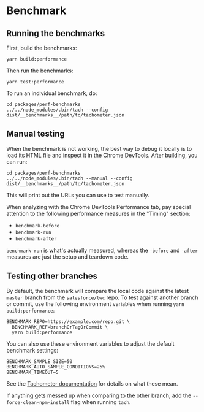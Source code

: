 # Benchmark

## Running the benchmarks

First, build the benchmarks:

```shell
yarn build:performance
```

Then run the benchmarks:

```shell
yarn test:performance
```

To run an individual benchmark, do:

```shell
cd packages/perf-benchmarks
../../node_modules/.bin/tach --config dist/__benchmarks__/path/to/tachometer.json
```

## Manual testing

When the benchmark is not working, the best way to debug it locally is to load its HTML file and inspect it in the Chrome DevTools. After building, you can run:

```shell
cd packages/perf-benchmarks
../../node_modules/.bin/tach --manual --config dist/__benchmarks__/path/to/tachometer.json
```

This will print out the URLs you can use to test manually.

When analyzing with the Chrome DevTools Performance tab, pay special attention to the following performance measures in the "Timing" section:

-   `benchmark-before`
-   `benchmark-run`
-   `benchmark-after`

`benchmark-run` is what's actually measured, whereas the `-before` and `-after` measures are just the setup and teardown code.

## Testing other branches

By default, the benchmark will compare the local code against the latest `master` branch from the `salesforce/lwc` repo. To test against another branch or commit, use the following environment variables when running `yarn build:performance`:

```shell
BENCHMARK_REPO=https://example.com/repo.git \
  BENCHMARK_REF=branchOrTagOrCommit \
  yarn build:performance
```

You can also use these environment variables to adjust the default benchmark settings:

```shell
BENCHMARK_SAMPLE_SIZE=50
BENCHMARK_AUTO_SAMPLE_CONDITIONS=25%
BENCHMARK_TIMEOUT=5
```

See the [Tachometer documentation](https://github.com/Polymer/tachometer) for details on what these mean.

If anything gets messed up when comparing to the other branch, add the `--force-clean-npm-install` flag when running `tach`.
